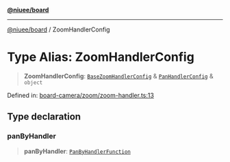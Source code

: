 [**@niuee/board**](../README.md)

***

[@niuee/board](../globals.md) / ZoomHandlerConfig

# Type Alias: ZoomHandlerConfig

> **ZoomHandlerConfig**: [`BaseZoomHandlerConfig`](BaseZoomHandlerConfig.md) & [`PanHandlerConfig`](PanHandlerConfig.md) & `object`

Defined in: [board-camera/zoom/zoom-handler.ts:13](https://github.com/niuee/board/blob/e6c1edcccf6525a0cc9088782c7c4653e837f533/src/board-camera/zoom/zoom-handler.ts#L13)

## Type declaration

### panByHandler

> **panByHandler**: [`PanByHandlerFunction`](PanByHandlerFunction.md)

